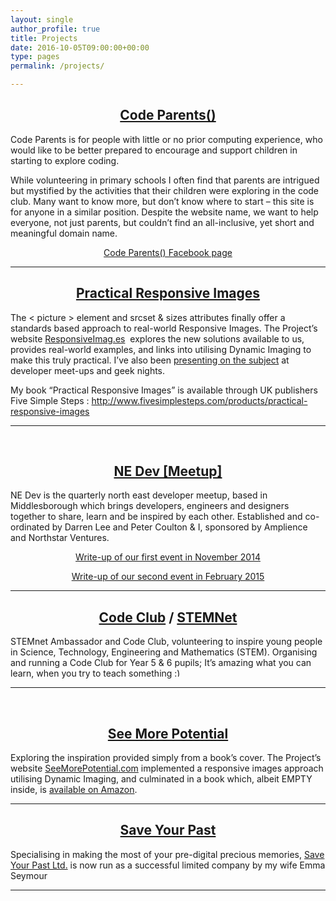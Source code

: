 ```yaml
---
layout: single
author_profile: true
title: Projects
date: 2016-10-05T09:00:00+00:00
type: pages
permalink: /projects/

---
```

<h2 style="text-align: center;">
  <a href="http://codeparents.org/" target="_blank">Code Parents()</a>
</h2>

Code Parents is for people with little or no prior computing experience, who would like to be better prepared to encourage and support children in starting to explore coding.

While volunteering in primary schools I often find that parents are intrigued but mystified by the activities that their children were exploring in the code club. Many want to know more, but don&#8217;t know where to start &#8211; this site is for anyone in a similar position. Despite the website name, we want to help everyone, not just parents, but couldn&#8217;t find an all-inclusive, yet short and meaningful domain name.

<p style="text-align: center;">
  <a href="https://www.facebook.com/CodeParents" target="_blank">Code Parents() Facebook page</a>
</p>

<p style="text-align: center;">
  <hr />

  <h2 style="text-align: center;">
  </h2>

  <h2 style="text-align: center;">
    <a title="ResponsiveImag.es" href="http://responsiveimag.es/" target="_blank">Practical Responsive Images</a>
  </h2>

  <p>
    The < picture > element and srcset & sizes attributes finally offer a standards based approach to real-world Responsive Images. The Project&#8217;s website <a title="ResponsiveImag.es" href="http://responsiveimag.es/" target="_blank">ResponsiveImag.es</a>  explores the new solutions available to us, provides real-world examples, and links into utilising Dynamic Imaging to make this truly practical. I&#8217;ve also been <a title="Presenting on Responsive Images" href="http://benseymour.com/speaking/" target="_blank">presenting on the subject</a> at developer meet-ups and geek nights.
  </p>

  <p>
    My book &#8220;Practical Responsive Images&#8221; is available through UK publishers Five Simple Steps : <a href="http://www.fivesimplesteps.com/products/practical-responsive-images" target="_blank">http://www.fivesimplesteps.com/products/practical-responsive-images</a>
  </p>

  <hr />

  <p>
    &nbsp;
  </p>

  <h2 style="text-align: center;">
    <a title="NE Dev" href="http://www.meetup.com/NE-Dev/" target="_blank">NE Dev [Meetup]</a>
  </h2>

  <p>
    NE Dev is the quarterly north east developer meetup, based in Middlesborough which brings developers, engineers and designers together to share, learn and be inspired by each other. Established and co-ordinated by Darren Lee and Peter Coulton & I, sponsored by Amplience and Northstar Ventures.
  </p>

  <p style="text-align: center;">
    <a title="NE Dev #1 - writeup" href="https://www.linkedin.com/pulse/article/20141118152101-5175058-ne-dev-1" target="_blank">Write-up of our first event in November 2014</a>
  </p>

  <p style="text-align: center;">
    <a href="https://www.linkedin.com/pulse/ne-dev-2-ben-seymour" target="_blank">Write-up of our second event in February 2015</a>
  </p>

  <hr />

  <h2 style="text-align: center;">
    <a href="https://www.codeclub.org.uk/" target="_blank">Code Club</a> / <a href="http://www.stemnet.org.uk/" target="_blank">STEMNet</a>
  </h2>

  <p>
    STEMnet Ambassador and Code Club, volunteering to inspire young people in Science, Technology, Engineering and Mathematics (STEM). Organising and running a Code Club for Year 5 & 6 pupils; It&#8217;s amazing what you can learn, when you try to teach something <img src="http://benseymour.com/wp-includes/images/smilies/simple-smile.png" alt=":)" class="wp-smiley" style="height: 1em; max-height: 1em;" />
  </p>

  <hr />

  <p>
    &nbsp;
  </p>

  <h2 style="text-align: center;">
    <a title="SeeMorePotential.com" href="http://seemorepotential.com/" target="_blank">See More Potential</a>
  </h2>

  <p>
    Exploring the inspiration provided simply from a book&#8217;s cover. The Project&#8217;s website <a title="See More Potential" href="http://seemorepotential.com/" target="_blank">SeeMorePotential.com</a> implemented a responsive images approach utilising Dynamic Imaging, and culminated in a book which, albeit EMPTY inside, is <a title="Amazon : See More Potential" href="http://www.amazon.co.uk/See-More-Potential-Ben-Seymour/dp/1291958894" target="_blank">available on Amazon</a>.
  </p>

  <hr />

  <h2 style="text-align: center;">
    <a title="Save Your Past Ltd." href="http://saveyourpast.co.uk/" target="_blank">Save Your Past</a>
  </h2>

  <p>
    Specialising in making the most of your pre-digital precious memories, <a title="Save Your Past Ltd." href="http://saveyourpast.co.uk/" target="_blank">Save Your Past Ltd.</a> is now run as a successful limited company by my wife Emma Seymour
  </p>

  <hr />

  <p>
    &nbsp;
  </p>

